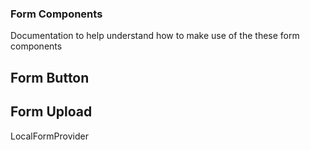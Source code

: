 ### Form Components
Documentation to help understand how to make use of the these form components

## Form Button

## Form Upload

LocalFormProvider
